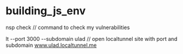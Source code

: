 # building_js_env

nsp check // command to check my vulnerabilities

 lt --port 3000 --subdomain ulad // open localtunnel site with port and subdomain
 www.ulad.localtunnel.me
